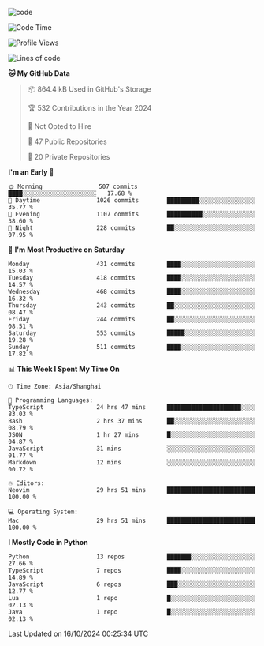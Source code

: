 
<!--
**liuyaanng/liuyaanng** is a ✨ _special_ ✨ repository because its `README.md` (this file) appears on your GitHub profile.

Here are some ideas to get you started:

- 🔭 I’m currently working on ...
- 🌱 I’m currently learning ...
- 👯 I’m looking to collaborate on ...
- 🤔 I’m looking for help with ...
- 💬 Ask me about ...
- 📫 How to reach me: ...
- 😄 Pronouns: ...
- ⚡ Fun fact: ...
-->


![code](https://cdn.jsdelivr.net/gh/liuyaanng/liuyaanng@1.0/code.gif) 

<!--START_SECTION:waka-->
![Code Time](http://img.shields.io/badge/Code%20Time-933%20hrs%2045%20mins-blue)

![Profile Views](http://img.shields.io/badge/Profile%20Views-0-blue)

![Lines of code](https://img.shields.io/badge/From%20Hello%20World%20I%27ve%20Written-14.8%20million%20lines%20of%20code-blue)

**🐱 My GitHub Data** 

> 📦 864.4 kB Used in GitHub's Storage 
 > 
> 🏆 532 Contributions in the Year 2024
 > 
> 🚫 Not Opted to Hire
 > 
> 📜 47 Public Repositories 
 > 
> 🔑 20 Private Repositories 
 > 
**I'm an Early 🐤** 

```text
🌞 Morning                507 commits         ████░░░░░░░░░░░░░░░░░░░░░   17.68 % 
🌆 Daytime                1026 commits        █████████░░░░░░░░░░░░░░░░   35.77 % 
🌃 Evening                1107 commits        ██████████░░░░░░░░░░░░░░░   38.60 % 
🌙 Night                  228 commits         ██░░░░░░░░░░░░░░░░░░░░░░░   07.95 % 
```
📅 **I'm Most Productive on Saturday** 

```text
Monday                   431 commits         ████░░░░░░░░░░░░░░░░░░░░░   15.03 % 
Tuesday                  418 commits         ████░░░░░░░░░░░░░░░░░░░░░   14.57 % 
Wednesday                468 commits         ████░░░░░░░░░░░░░░░░░░░░░   16.32 % 
Thursday                 243 commits         ██░░░░░░░░░░░░░░░░░░░░░░░   08.47 % 
Friday                   244 commits         ██░░░░░░░░░░░░░░░░░░░░░░░   08.51 % 
Saturday                 553 commits         █████░░░░░░░░░░░░░░░░░░░░   19.28 % 
Sunday                   511 commits         ████░░░░░░░░░░░░░░░░░░░░░   17.82 % 
```


📊 **This Week I Spent My Time On** 

```text
🕑︎ Time Zone: Asia/Shanghai

💬 Programming Languages: 
TypeScript               24 hrs 47 mins      █████████████████████░░░░   83.03 % 
Bash                     2 hrs 37 mins       ██░░░░░░░░░░░░░░░░░░░░░░░   08.79 % 
JSON                     1 hr 27 mins        █░░░░░░░░░░░░░░░░░░░░░░░░   04.87 % 
JavaScript               31 mins             ░░░░░░░░░░░░░░░░░░░░░░░░░   01.77 % 
Markdown                 12 mins             ░░░░░░░░░░░░░░░░░░░░░░░░░   00.72 % 

🔥 Editors: 
Neovim                   29 hrs 51 mins      █████████████████████████   100.00 % 

💻 Operating System: 
Mac                      29 hrs 51 mins      █████████████████████████   100.00 % 
```

**I Mostly Code in Python** 

```text
Python                   13 repos            ███████░░░░░░░░░░░░░░░░░░   27.66 % 
TypeScript               7 repos             ████░░░░░░░░░░░░░░░░░░░░░   14.89 % 
JavaScript               6 repos             ███░░░░░░░░░░░░░░░░░░░░░░   12.77 % 
Lua                      1 repo              █░░░░░░░░░░░░░░░░░░░░░░░░   02.13 % 
Java                     1 repo              █░░░░░░░░░░░░░░░░░░░░░░░░   02.13 % 
```




 Last Updated on 16/10/2024 00:25:34 UTC
<!--END_SECTION:waka-->
